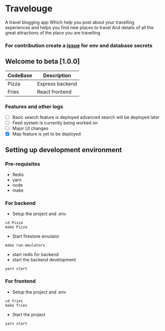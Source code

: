 # Travelouge
A travel blogging app
Which help you post about your travelling experiences and helps you find new places to travel
And details of all the great attractions of the place you are travelling

### For contribution create a [issue](https://github.com/madrix01/Travelouge/issues/new)  for env and database secrets

## Welcome to beta [1.0.0]
| CodeBase | Description     |
|----------|-----------------|
| Pizza    | Express backend |
| Fries    | React frontend  | 

### Features and other logs
 - [ ] Basic search feature is deployed advanced search will be deployed later
 - [ ] Feed system is currently being worked on
 - [ ] Major UI changes
 - [X] Map feature is yet to be deployed

## Setting up development environment

### Pre-requisites
- Redis
- yarn
- node
- make
### For backend
- Setup the project and .env
```
cd Pizza
make Pizza
```
- Start firestore emulator
```
make run-emulators
```
- start redis for backend
- start the backend development
```
yarn start
```
### For frontend
- Setup the project and .env
```
cd fries
make fries
```
- Start the project
```
yarn start
